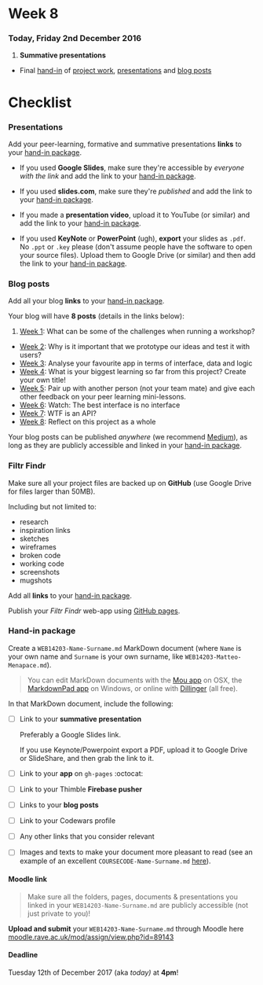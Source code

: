 # Week 8

### Today, Friday 2nd December 2016

1. **Summative presentations**
* Final [hand-in](#hand-in-package) of [project work](#filter-bubbles), [presentations](#presentations) and [blog posts](#blog-posts)


# Checklist

### Presentations

Add your peer-learning, formative and summative presentations **links** to your [hand-in package](#hand-in-package).

* If you used **Google Slides**, make sure they're accessible by *everyone with the link* and add the link to your [hand-in package](#hand-in-package).

* If you used **slides.com**, make sure they're *published* and add the link to your [hand-in package](#hand-in-package).

* If you made a **presentation video**, upload it to YouTube (or similar) and add the link to your [hand-in package](#hand-in-package).

* If you used **KeyNote** or **PowerPoint** (ugh), **export** your slides as `.pdf`. No `.ppt` or `.key` please (don't assume people have the software to open your source files). Upload them to Google Drive (or similar) and then add the link to your [hand-in package](#hand-in-package).

### Blog posts

Add all your blog **links** to your [hand-in package](#hand-in-package).

Your blog will have **8 posts** (details in the links below):

1. [Week 1](../01#blog): What can be some of the challenges when running a workshop?
* [Week 2](../02#blog): Why is it important that we prototype our ideas and test it with users?
* [Week 3](../03#blog): Analyse your favourite app in terms of interface, data and logic
* [Week 4](../04#blog): What is your biggest learning so far from this project? Create your own title!
* [Week 5](../05#blog): Pair up with another person (not your team mate) and give each other feedback on your peer learning mini-lessons.
* [Week 6](../06#blog): Watch: The best interface is no interface
* [Week 7](../07#blog): WTF is an API?
* [Week 8](../08#blog): Reflect on this project as a whole

Your blog posts can be published *anywhere* (we recommend [Medium](https://medium.com)), as long as they are publicly accessible and linked in your [hand-in package](#hand-in-package).

### Filtr Findr

Make sure all your project files are backed up on **GitHub** (use Google Drive for files larger than 50MB).

Including but not limited to:

* research
* inspiration links
* sketches
* wireframes
* broken code
* working code
* screenshots
* mugshots

Add all **links** to your [hand-in package](#hand-in-package).

Publish your *Filtr Findr* web-app using [GitHub pages](https://pages.github.com/).

### Hand-in package

Create a `WEB14203-Name-Surname.md` MarkDown document (where `Name` is your own name and `Surname` is your own surname, like `WEB14203-Matteo-Menapace.md`).

> You can edit MarkDown documents with the [Mou app](http://25.io/mou/) on OSX, the [MarkdownPad app](http://markdownpad.com/) on Windows, or online with [Dillinger](http://dillinger.io/) (all free).

In that MarkDown document, include the following:

- [ ] Link to your **summative presentation**   

	Preferably a Google Slides link.   

	If you use Keynote/Powerpoint export a PDF, upload it to Google Drive or SlideShare, and then grab the link to it.

- [ ] Link to your **app** on `gh-pages` :octocat:

- [ ] Link to your Thimble **Firebase pusher**

- [ ] Links to your **blog posts**

- [ ] Link to your Codewars profile

- [ ] Any other links that you consider relevant

- [	] Images and texts to make your document more pleasant to read (see an example of an excellent `COURSECODE-Name-Surname.md` [here](https://github.com/TomSharmanWeb/HarrySeatonWebsite/blob/master/README.md)).

#### Moodle link

> Make sure all the folders, pages, documents & presentations you linked in your `WEB14203-Name-Surname.md` are publicly accessible (not just private to you)!

**Upload and submit** your `WEB14203-Name-Surname.md` through Moodle here [moodle.rave.ac.uk/mod/assign/view.php?id=89143](https://moodle.rave.ac.uk/mod/assign/view.php?id=89143)

#### Deadline

Tuesday 12th of December 2017 (aka *today)* at **4pm**!
